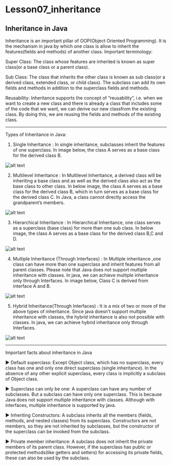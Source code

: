 # Lesson07_inheritance

Inheritance in Java
-----------------------

Inheritance is an important pillar of OOP(Object Oriented Programming).
It is the mechanism in java by which one class is allow to inherit the features(fields and methods) of another class.
Important terminology:

Super Class: The class whose features are inherited is known as super class(or a base class or a parent class).

Sub Class: The class that inherits the other class is known as sub class(or a derived class, extended class, or child class). 
The subclass can add its own fields and methods in addition to the superclass fields and methods.

Reusability: Inheritance supports the concept of “reusability”, i.e. when we want to create a new class and there is already a 
class that includes some of the code that we want, we can derive our new classfrom the existing class. 
By doing this, we are reusing the fields and methods of the existing class.

----------------------------------------------------------------------------------------------------------------------------------
Types of Inheritance in Java:
1. Single Inheritance : In single inheritance, subclasses inherit the features of one superclass. 
In image below, the class A serves as a base class for the derived class B.

![alt text](https://cdncontribute.geeksforgeeks.org/wp-content/uploads/inheritance1.png)

2. Multilevel Inheritance : In Multilevel Inheritance, a derived class will be inheriting a base class and as well as the derived 
class also act as the base class to other class. In below image, the class A serves as a base class for the derived class B, 
which in turn serves as a base class for the derived class C. In Java, a class cannot directly access the grandparent’s members.

![alt text](https://contribute.geeksforgeeks.org/wp-content/uploads/inheritance3.png)

3. Hierarchical Inheritance : In Hierarchical Inheritance, one class serves as a superclass (base class) for more than one sub class.
In below image, the class A serves as a base class for the derived class B,C and D.

![alt text](https://cdncontribute.geeksforgeeks.org/wp-content/uploads/inheritance4.png)

4. Multiple Inheritance (Through Interfaces) : In Multiple inheritance ,one class can have more than one superclass and inherit 
features from all parent classes. Please note that Java does not support multiple inheritance with classes. 
In java, we can achieve multiple inheritance only through Interfaces. In image below, Class C is derived from interface A and B.

![alt text](https://cdncontribute.geeksforgeeks.org/wp-content/uploads/inheritance2-1.png)

5. Hybrid Inheritance(Through Interfaces) : It is a mix of two or more of the above types of inheritance. 
Since java doesn’t support multiple inheritance with classes, the hybrid inheritance is also not possible with classes. 
In java, we can achieve hybrid inheritance only through Interfaces.

![alt text](https://cdncontribute.geeksforgeeks.org/wp-content/uploads/inheritance-1.png)

--------------------------------------------------------------------------------------------------------------------------------------
Important facts about inheritance in Java

► Default superclass: Except Object class, which has no superclass, every class has one and only one direct superclass 
(single inheritance). In the absence of any other explicit superclass, every class is implicitly a subclass of Object class.

► Superclass can only be one: A superclass can have any number of subclasses. But a subclass can have only one superclass.
This is because Java does not support multiple inheritance with classes. 
Although with interfaces, multiple inheritance is supported by java.

► Inheriting Constructors: A subclass inherits all the members (fields, methods, and nested classes) from its superclass. 
Constructors are not members, so they are not inherited by subclasses, but the constructor of the superclass can be invoked from the 
subclass.

► Private member inheritance: A subclass does not inherit the private members of its parent class. However, if the superclass has 
public or protected methods(like getters and setters) for accessing its private fields, these can also be used by the subclass.
